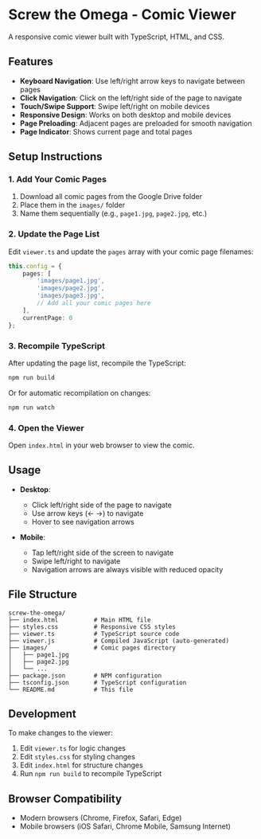 # Screw the Omega - Comic Viewer

A responsive comic viewer built with TypeScript, HTML, and CSS.

## Features

- **Keyboard Navigation**: Use left/right arrow keys to navigate between pages
- **Click Navigation**: Click on the left/right side of the page to navigate
- **Touch/Swipe Support**: Swipe left/right on mobile devices
- **Responsive Design**: Works on both desktop and mobile devices
- **Page Preloading**: Adjacent pages are preloaded for smooth navigation
- **Page Indicator**: Shows current page and total pages

## Setup Instructions

### 1. Add Your Comic Pages

1. Download all comic pages from the Google Drive folder
2. Place them in the `images/` folder
3. Name them sequentially (e.g., `page1.jpg`, `page2.jpg`, etc.)

### 2. Update the Page List

Edit `viewer.ts` and update the `pages` array with your comic page filenames:

```typescript
this.config = {
    pages: [
        'images/page1.jpg',
        'images/page2.jpg',
        'images/page3.jpg',
        // Add all your comic pages here
    ],
    currentPage: 0
};
```

### 3. Recompile TypeScript

After updating the page list, recompile the TypeScript:

```bash
npm run build
```

Or for automatic recompilation on changes:

```bash
npm run watch
```

### 4. Open the Viewer

Open `index.html` in your web browser to view the comic.

## Usage

- **Desktop**:
  - Click left/right side of the page to navigate
  - Use arrow keys (← →) to navigate
  - Hover to see navigation arrows

- **Mobile**:
  - Tap left/right side of the screen to navigate
  - Swipe left/right to navigate
  - Navigation arrows are always visible with reduced opacity

## File Structure

```
screw-the-omega/
├── index.html          # Main HTML file
├── styles.css          # Responsive CSS styles
├── viewer.ts           # TypeScript source code
├── viewer.js           # Compiled JavaScript (auto-generated)
├── images/             # Comic pages directory
│   ├── page1.jpg
│   ├── page2.jpg
│   └── ...
├── package.json        # NPM configuration
├── tsconfig.json       # TypeScript configuration
└── README.md           # This file
```

## Development

To make changes to the viewer:

1. Edit `viewer.ts` for logic changes
2. Edit `styles.css` for styling changes
3. Edit `index.html` for structure changes
4. Run `npm run build` to recompile TypeScript

## Browser Compatibility

- Modern browsers (Chrome, Firefox, Safari, Edge)
- Mobile browsers (iOS Safari, Chrome Mobile, Samsung Internet)
